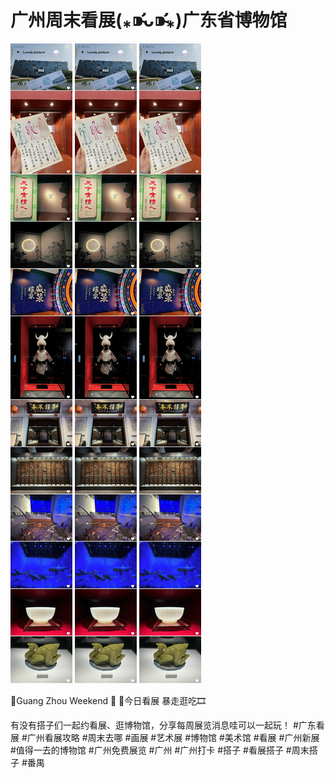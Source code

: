# 广州周末看展(⁎⁍̴̛ᴗ⁍̴̛⁎)广东省博物馆

![](img/036198b7-610a-4546-ad90-1c628d407221.jpg)
![](img/21d465a6-4017-41bb-bc55-940474c98efd.jpg)
![](img/8fd66ad2-ebf1-4c2a-a0e7-76d45bbce843.jpg)

📍Guang Zhou
Weekend 🎐
🏯今日看展 暴走逛吃🎞️
 
有没有搭子们一起约看展、逛博物馆，分享每周展览消息哇可以一起玩！
#广东看展 #广州看展攻略 #周末去哪 #画展 #艺术展 #博物馆    #美术馆 #看展 #广州新展 #值得一去的博物馆 #广州免费展览 #广州 #广州打卡 #搭子 #看展搭子 #周末搭子 #番禺